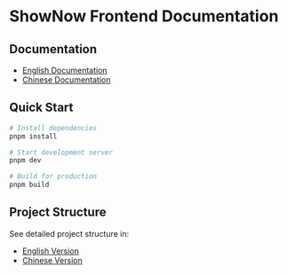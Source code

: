 # ShowNow Frontend Documentation

## Documentation

- [English Documentation](README-en.md)
- [Chinese Documentation](README-zh.md)

## Quick Start

```bash
# Install dependencies
pnpm install

# Start development server
pnpm dev

# Build for production
pnpm build
```

## Project Structure

See detailed project structure in:
- [English Version](README-en.md)
- [Chinese Version](README-zh.md)
